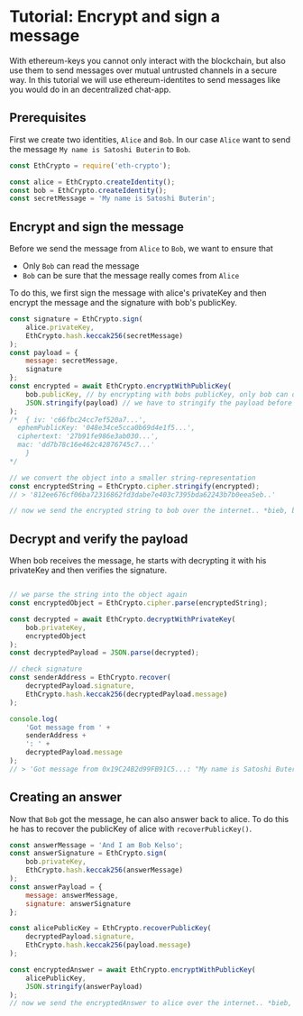 # Tutorial: Encrypt and sign a message

With ethereum-keys you cannot only interact with the blockchain, but also use them to send messages over mutual untrusted channels in a secure way. In this tutorial we will use ethereum-identites to send messages like you would do in an decentralized chat-app.

## Prerequisites

First we create two identities, `Alice` and `Bob`. In our case `Alice` want to send the message `My name is Satoshi Buterin` to `Bob`.

```javascript
const EthCrypto = require('eth-crypto');

const alice = EthCrypto.createIdentity();
const bob = EthCrypto.createIdentity();
const secretMessage = 'My name is Satoshi Buterin';
```

## Encrypt and sign the message

Before we send the message from `Alice` to `Bob`, we want to ensure that

- Only `Bob` can read the message
- `Bob` can be sure that the message really comes from `Alice`

To do this, we first sign the message with alice's privateKey and then encrypt the message and the signature with bob's publicKey.

```javascript
const signature = EthCrypto.sign(
    alice.privateKey,
    EthCrypto.hash.keccak256(secretMessage)
);
const payload = {
    message: secretMessage,
    signature
};
const encrypted = await EthCrypto.encryptWithPublicKey(
    bob.publicKey, // by encrypting with bobs publicKey, only bob can decrypt the payload with his privateKey
    JSON.stringify(payload) // we have to stringify the payload before we can encrypt it
);
/*  { iv: 'c66fbc24cc7ef520a7...',
  ephemPublicKey: '048e34ce5cca0b69d4e1f5...',
  ciphertext: '27b91fe986e3ab030...',
  mac: 'dd7b78c16e462c42876745c7...'
    }
*/

// we convert the object into a smaller string-representation
const encryptedString = EthCrypto.cipher.stringify(encrypted);
// > '812ee676cf06ba72316862fd3dabe7e403c7395bda62243b7b0eea5eb..'

// now we send the encrypted string to bob over the internet.. *bieb, bieb, blob*
```

## Decrypt and verify the payload

When bob receives the message, he starts with decrypting it with his privateKey and then verifies the signature.

```javascript

// we parse the string into the object again
const encryptedObject = EthCrypto.cipher.parse(encryptedString);

const decrypted = await EthCrypto.decryptWithPrivateKey(
    bob.privateKey,
    encryptedObject
);
const decryptedPayload = JSON.parse(decrypted);

// check signature
const senderAddress = EthCrypto.recover(
    decryptedPayload.signature,
    EthCrypto.hash.keccak256(decryptedPayload.message)
);

console.log(
    'Got message from ' +
    senderAddress +
    ': ' +
    decryptedPayload.message
);
// > 'Got message from 0x19C24B2d99FB91C5...: "My name is Satoshi Buterin" Buterin'
```

## Creating an answer

Now that `Bob` got the message, he can also answer back to alice.
To do this he has to recover the publicKey of alice with `recoverPublicKey()`.

```javascript
const answerMessage = 'And I am Bob Kelso';
const answerSignature = EthCrypto.sign(
    bob.privateKey,
    EthCrypto.hash.keccak256(answerMessage)
);
const answerPayload = {
    message: answerMessage,
    signature: answerSignature
};

const alicePublicKey = EthCrypto.recoverPublicKey(
    decryptedPayload.signature,
    EthCrypto.hash.keccak256(payload.message)
);

const encryptedAnswer = await EthCrypto.encryptWithPublicKey(
    alicePublicKey,
    JSON.stringify(answerPayload)
);
// now we send the encryptedAnswer to alice over the internet.. *bieb, bieb, blob*
```
